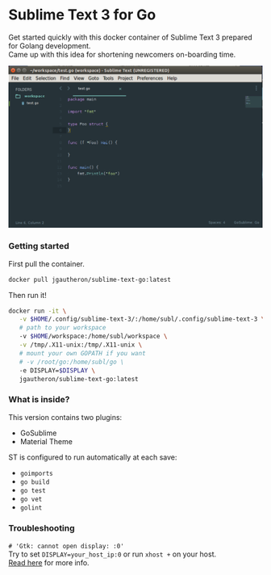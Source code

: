 # Sublime Text 3 for Go
Get started quickly with this docker container of Sublime Text 3 prepared for Golang development.  
Came up with this idea for shortening newcomers on-boarding time.

![](screenshot.png)

### Getting started
First pull the container.
```bash
docker pull jgautheron/sublime-text-go:latest
```

Then run it!
```bash
docker run -it \
   -v $HOME/.config/sublime-text-3/:/home/subl/.config/sublime-text-3 \
   # path to your workspace
   -v $HOME/workspace:/home/subl/workspace \
   -v /tmp/.X11-unix:/tmp/.X11-unix \
   # mount your own GOPATH if you want
   # -v /root/go:/home/subl/go \
   -e DISPLAY=$DISPLAY \ 
   jgautheron/sublime-text-go:latest
```

### What is inside?
This version contains two plugins:
- GoSublime
- Material Theme

ST is configured to run automatically at each save:
- `goimports`
- `go build`
- `go test`
- `go vet`
- `golint`

### Troubleshooting

`# 'Gtk: cannot open display: :0'`  
Try to set `DISPLAY=your_host_ip:0` or run `xhost +` on your host.  
[Read here](http://stackoverflow.com/questions/28392949/running-chromium-inside-docker-gtk-cannot-open-display-0) for more info.

